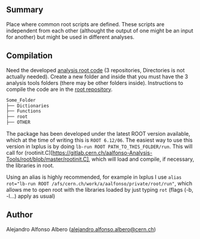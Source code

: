 ## Summary

Place where common root scripts are defined. These scripts are independent from each other (althought the output of one might be an input for another) but might be used in different analyses.

## Compilation

Need the developed [analysis root code](https://gitlab.cern.ch/aalfonso-Analysis-Tools) (3 repositories, Directories is not actually needed). Create a new folder and inside that you must have the 3 analysis tools folders (there may be other folders inside). Instructions to compile the code are in the [root repository](https://gitlab.cern.ch/aalfonso-Analysis-Tools/root).<br />
```bash
Some_Folder
├── Dictionaries
├── Functions
├── root
├── OTHER
```
The package has been developed under the latest ROOT version available, which at the time of writing this is `ROOT 6.12/06`. The easiest way to use this version in lxplus is by doing `lb-run ROOT PATH_TO_THIS_FOLDER/run`. This will call for (rootinit.C)[https://gitlab.cern.ch/aalfonso-Analysis-Tools/root/blob/master/rootinit.C], which will load and compile, if necessary, the libraries in root.

Using an alias is highly recommended, for example in lxplus I use `alias rot="lb-run ROOT /afs/cern.ch/work/a/aalfonso/private/root/run"`, which allows me to open root with the libraries loaded by just typing `rot` (flags (-b, -l...) apply as usual)
## Author

Alejandro Alfonso Albero (alejandro.alfonso.albero@cern.ch)